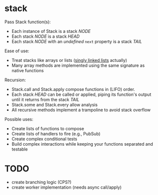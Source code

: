stack
=====

Pass Stack function(s):
* Each instance of Stack is a stack _NODE_
* Each stack _NODE_ is a stack _HEAD_
* Each stack _NODE_ with an *undefined* `next` property is a stack _TAIL_

Ease of use:
* Treat stacks like arrays or lists ([singly linked lists](http://en.wikipedia.org/wiki/Linked_list#Singly_linked_list) actually)
* Many array methods are implemented using the same signature as native functions

Recursion:
* Stack.call and Stack.apply compose functions in (LIFO) order.
* Each stack _HEAD_ can be called or applied, piping its function's output until it returns from the stack _TAIL_
* Stack.some and Stack.every allow analysis
* All recursive methods implement a trampoline to avoid stack overflow

Possible uses:
* Create lists of functions to compose
* Create lists of handlers to fire (e.g., PubSub)
* Create complex conditional tests
* Build complex interactions while keeping your functions separated and testable

TODO
====
* create branching logic (CPS?)
* create worker implementation (needs async call/apply)
